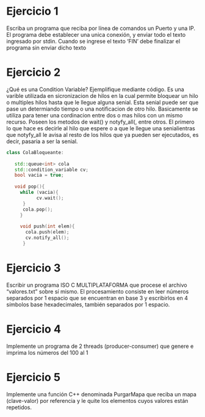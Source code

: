# Ejercicio 1
Escriba un programa que reciba por línea de comandos un Puerto y una IP. El programa
debe establecer una unica conexión, y enviar todo el texto ingresado por stdin. Cuando
se ingrese el texto ‘FIN’ debe finalizar el programa sin enviar dicho texto
# Ejercicio 2
 ¿Qué es una Condition Variable? Ejemplifique mediante código.
 Es una varible utilizada en sicronizacion de hilos en la cual permite bloquear un hilo o multiples hilos hasta que le llegue alguna senial. Esta senial puede ser que pase un determiando tiempo o  una notificacion de otro hilo. Basicamente se utiliza para tener una cordinacion entre dos o mas hilos con un mismo recurso. 
 Poseen los metodos de wait() y notyfy_all(, entre otros. El primero lo que hace es decirle al hilo que espere o a que le llegue una senialientras que notyfy_all le avisa al resto de los hilos que ya pueden ser ejecutados, es decir, pasaria a ser la senial. 
 ```C++
 class ColaBloqueante:
    
    std::queue<int> cola
    std::condition_variable cv;
    bool vacia = true;
    
    void pop(){
      while (vacia){
            cv.wait();
       }
       cola.pop();
      }
      
      void push(int elem){
        cola.push(elem);
        cv.notify_all();
       }
 ``` 
 # Ejercicio 3
  Escribir un programa ISO C MULTIPLATAFORMA que procese el archivo “valores.txt” sobre
sí mismo. El procesamiento consiste en leer números separados por 1 espacio que se
encuentran en base 3 y escribirlos en 4 símbolos base hexadecimales, también separados
por 1 espacio.

# Ejercicio 4
Implemente un programa de 2 threads (producer-consumer) que genere e imprima los
números del 100 al 1

# Ejercicio 5
Implemente una función C++ denominada PurgarMapa que reciba un mapa (clave-valor)
por referencia y le quite los elementos cuyos valores están repetidos.
    
